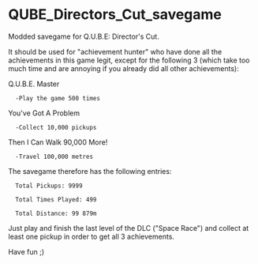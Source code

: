 # QUBE_Directors_Cut_savegame

Modded savegame for Q.U.B.E: Director's Cut.

It should be used for "achievement hunter" who have done all the achievements in this game legit,
except for the following 3 (which take too much time and are annoying if you already did all other achievements):

Q.U.B.E. Master

      -Play the game 500 times
      
You've Got A Problem

      -Collect 10,000 pickups
      
Then I Can Walk 90,000 More!

      -Travel 100,000 metres

The savegame therefore has the following entries:

      Total Pickups: 9999

      Total Times Played: 499

      Total Distance: 99 879m

Just play and finish the last level of the DLC ("Space Race") and collect at least one pickup 
in order to get all 3 achievements.

Have fun ;)
